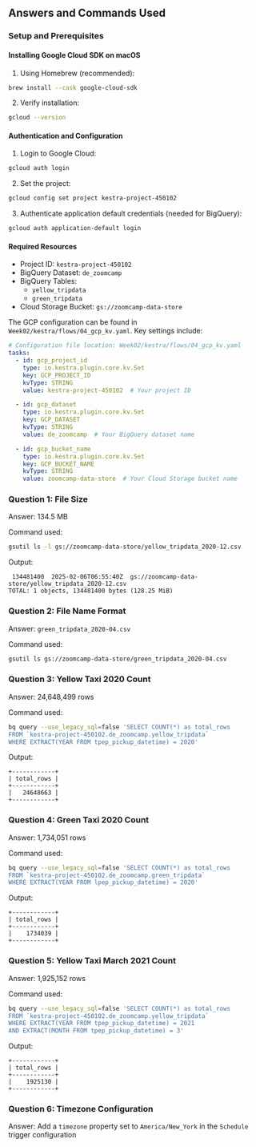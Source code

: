 ## Answers and Commands Used

### Setup and Prerequisites

#### Installing Google Cloud SDK on macOS
1. Using Homebrew (recommended):
```bash
brew install --cask google-cloud-sdk
```

2. Verify installation:
```bash
gcloud --version
```

#### Authentication and Configuration
1. Login to Google Cloud:
```bash
gcloud auth login
```

2. Set the project:
```bash
gcloud config set project kestra-project-450102
```

3. Authenticate application default credentials (needed for BigQuery):
```bash
gcloud auth application-default login
```

#### Required Resources
- Project ID: `kestra-project-450102`
- BigQuery Dataset: `de_zoomcamp`
- BigQuery Tables: 
  - `yellow_tripdata`
  - `green_tripdata`
- Cloud Storage Bucket: `gs://zoomcamp-data-store`

The GCP configuration can be found in `Week02/kestra/flows/04_gcp_kv.yaml`. Key settings include:
```yaml
# Configuration file location: Week02/kestra/flows/04_gcp_kv.yaml
tasks:
  - id: gcp_project_id
    type: io.kestra.plugin.core.kv.Set
    key: GCP_PROJECT_ID
    kvType: STRING
    value: kestra-project-450102  # Your project ID

  - id: gcp_dataset
    type: io.kestra.plugin.core.kv.Set
    key: GCP_DATASET
    kvType: STRING
    value: de_zoomcamp  # Your BigQuery dataset name

  - id: gcp_bucket_name
    type: io.kestra.plugin.core.kv.Set
    key: GCP_BUCKET_NAME
    kvType: STRING
    value: zoomcamp-data-store  # Your Cloud Storage bucket name
```

### Question 1: File Size
Answer: 134.5 MB

Command used:
```bash
gsutil ls -l gs://zoomcamp-data-store/yellow_tripdata_2020-12.csv
```
Output:
```
 134481400  2025-02-06T06:55:40Z  gs://zoomcamp-data-store/yellow_tripdata_2020-12.csv
TOTAL: 1 objects, 134481400 bytes (128.25 MiB)
```

### Question 2: File Name Format
Answer: `green_tripdata_2020-04.csv`

Command used:
```bash
gsutil ls gs://zoomcamp-data-store/green_tripdata_2020-04.csv
```

### Question 3: Yellow Taxi 2020 Count
Answer: 24,648,499 rows

Command used:
```bash
bq query --use_legacy_sql=false 'SELECT COUNT(*) as total_rows 
FROM `kestra-project-450102.de_zoomcamp.yellow_tripdata` 
WHERE EXTRACT(YEAR FROM tpep_pickup_datetime) = 2020'
```
Output:
```
+------------+
| total_rows |
+------------+
|   24648663 |
+------------+
```

### Question 4: Green Taxi 2020 Count
Answer: 1,734,051 rows

Command used:
```bash
bq query --use_legacy_sql=false 'SELECT COUNT(*) as total_rows 
FROM `kestra-project-450102.de_zoomcamp.green_tripdata` 
WHERE EXTRACT(YEAR FROM lpep_pickup_datetime) = 2020'
```
Output:
```
+------------+
| total_rows |
+------------+
|    1734039 |
+------------+
```

### Question 5: Yellow Taxi March 2021 Count
Answer: 1,925,152 rows

Command used:
```bash
bq query --use_legacy_sql=false 'SELECT COUNT(*) as total_rows 
FROM `kestra-project-450102.de_zoomcamp.yellow_tripdata` 
WHERE EXTRACT(YEAR FROM tpep_pickup_datetime) = 2021 
AND EXTRACT(MONTH FROM tpep_pickup_datetime) = 3'
```
Output:
```
+------------+
| total_rows |
+------------+
|    1925130 |
+------------+
```

### Question 6: Timezone Configuration
Answer: Add a `timezone` property set to `America/New_York` in the `Schedule` trigger configuration
